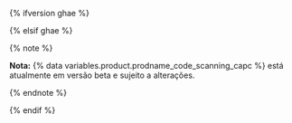 {% ifversion ghae %}

<!-- Remove this reusable and all references for GA release -->

{% elsif ghae %}

{% note %}

**Nota:** {% data variables.product.prodname_code_scanning_capc %} está atualmente em versão beta e sujeito a alterações.

{% endnote %}

{% endif %}
